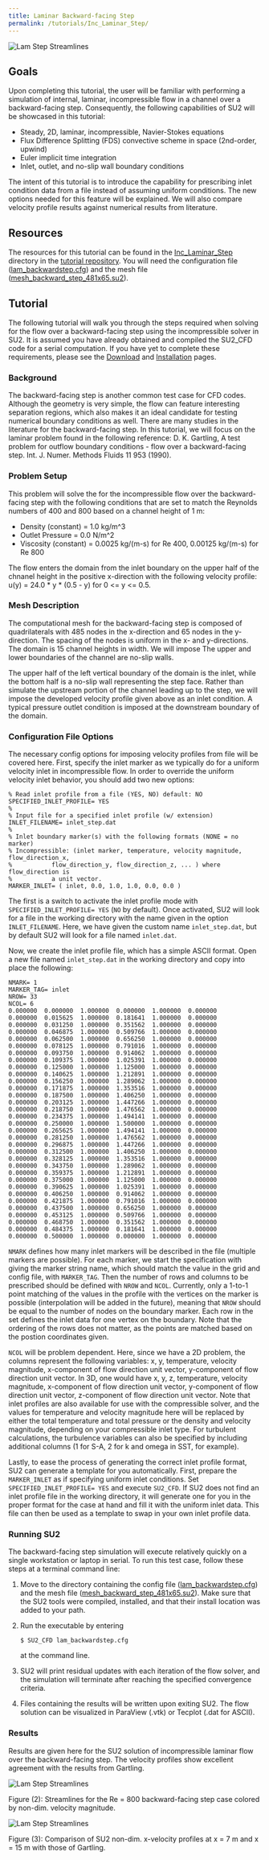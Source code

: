 ```yaml
---
title: Laminar Backward-facing Step
permalink: /tutorials/Inc_Laminar_Step/
---
```


![Lam Step Streamlines](../../Inc_Laminar_Step/images/lam_step_streamlines.png)

## Goals

Upon completing this tutorial, the user will be familiar with performing a simulation of internal, laminar, incompressible flow in a channel over a backward-facing step. Consequently, the following capabilities of SU2 will be showcased in this tutorial:
- Steady, 2D, laminar, incompressible, Navier-Stokes equations 
- Flux Difference Splitting (FDS) convective scheme in space (2nd-order, upwind)
- Euler implicit time integration
- Inlet, outlet, and no-slip wall boundary conditions

The intent of this tutorial is to introduce the capability for prescribing inlet condition data from a file instead of assuming uniform conditions. The new options needed for this feature will be explained. We will also compare velocity profile results against numerical results from literature.

## Resources

The resources for this tutorial can be found in the [Inc_Laminar_Step](https://github.com/su2code/su2code.github.io/tree/master/Inc_Laminar_Step) directory in the [tutorial repository](https://github.com/su2code/su2code.github.io/tree/master/). You will need the configuration file ([lam_backwardstep.cfg](../../Inc_Laminar_Step/lam_backwardstep.cfg)) and the mesh file ([mesh_backward_step_481x65.su2](../../Inc_Laminar_Step/mesh_backward_step_481x65.su2)).


## Tutorial

The following tutorial will walk you through the steps required when solving for the flow over a backward-facing step using the incompressible solver in SU2. It is assumed you have already obtained and compiled the SU2_CFD code for a serial computation. If you have yet to complete these requirements, please see the [Download](/docs/Download/) and [Installation](/docs/Installation/) pages.

### Background

The backward-facing step is another common test case for CFD codes. Although the geometry is very simple, the flow can feature interesting separation regions, which also makes it an ideal candidate for testing numerical boundary conditions as well. There are many studies in the literature for the backward-facing step. In this tutorial, we will focus on the laminar problem found in the following reference: D. K. Gartling, A test problem for outflow boundary conditions - flow over a backward-facing step. Int. J. Numer. Methods Fluids 11 953 (1990).


### Problem Setup

This problem will solve the for the incompressible flow over the backward-facing step with the following conditions that are set to match the Reynolds numbers of 400 and 800 based on a channel height of 1 m:
- Density (constant) = 1.0 kg/m^3
- Outlet Pressure = 0.0 N/m^2
- Viscosity (constant) = 0.0025 kg/(m-s) for Re 400, 0.00125 kg/(m-s) for Re 800

The flow enters the domain from the inlet boundary on the upper half of the chnanel height in the positive x-direction with the following velocity profile: u(y) = 24.0 * y * (0.5 - y) for 0 <= y <= 0.5.

### Mesh Description

The computational mesh for the backward-facing step is composed of quadrilaterals with 485 nodes in the x-direction and 65 nodes in the y-direction. The spacing of the nodes is uniform in the x- and y-directions. The domain is 15 channel heights in width. We will impose The upper and lower boundaries of the channel are no-slip walls.

The upper half of the left vertical boundary of the domain is the inlet, while the bottom half is a no-slip wall representing the step face. Rather than simulate the upstream portion of the channel leading up to the step, we will impose the developed velocity profile given above as an inlet condition. A typical pressure outlet condition is imposed at the downstream boundary of the domain.


### Configuration File Options

The necessary config options for imposing velocity profiles from file will be covered here. First, specify the inlet marker as we typically do for a uniform velocity inlet in incompressible flow. In order to override the uniform velocity inlet behavior, you should add two new options:

```
% Read inlet profile from a file (YES, NO) default: NO
SPECIFIED_INLET_PROFILE= YES
%
% Input file for a specified inlet profile (w/ extension)
INLET_FILENAME= inlet_step.dat
%
% Inlet boundary marker(s) with the following formats (NONE = no marker)
% Incompressible: (inlet marker, temperature, velocity magnitude, flow_direction_x,
%           flow_direction_y, flow_direction_z, ... ) where flow_direction is
%           a unit vector.
MARKER_INLET= ( inlet, 0.0, 1.0, 1.0, 0.0, 0.0 )
```

The first is a switch to activate the inlet profile mode with `SPECIFIED_INLET_PROFILE= YES` (`NO` by default). Once activated, SU2 will look for a file in the working directory with the name given in the option `INLET_FILENAME`. Here, we have given the custom name `inlet_step.dat`, but by default SU2 will look for a file named `inlet.dat`.

Now, we create the inlet profile file, which has a simple ASCII format. Open a new file named `inlet_step.dat` in the working directory and copy into place the following:
```
NMARK= 1
MARKER_TAG= inlet
NROW= 33
NCOL= 6
0.000000  0.000000  1.000000  0.000000  1.000000  0.000000
0.000000  0.015625  1.000000  0.181641  1.000000  0.000000
0.000000  0.031250  1.000000  0.351562  1.000000  0.000000
0.000000  0.046875  1.000000  0.509766  1.000000  0.000000
0.000000  0.062500  1.000000  0.656250  1.000000  0.000000
0.000000  0.078125  1.000000  0.791016  1.000000  0.000000
0.000000  0.093750  1.000000  0.914062  1.000000  0.000000
0.000000  0.109375  1.000000  1.025391  1.000000  0.000000
0.000000  0.125000  1.000000  1.125000  1.000000  0.000000
0.000000  0.140625  1.000000  1.212891  1.000000  0.000000
0.000000  0.156250  1.000000  1.289062  1.000000  0.000000
0.000000  0.171875  1.000000  1.353516  1.000000  0.000000
0.000000  0.187500  1.000000  1.406250  1.000000  0.000000
0.000000  0.203125  1.000000  1.447266  1.000000  0.000000
0.000000  0.218750  1.000000  1.476562  1.000000  0.000000
0.000000  0.234375  1.000000  1.494141  1.000000  0.000000
0.000000  0.250000  1.000000  1.500000  1.000000  0.000000
0.000000  0.265625  1.000000  1.494141  1.000000  0.000000
0.000000  0.281250  1.000000  1.476562  1.000000  0.000000
0.000000  0.296875  1.000000  1.447266  1.000000  0.000000
0.000000  0.312500  1.000000  1.406250  1.000000  0.000000
0.000000  0.328125  1.000000  1.353516  1.000000  0.000000
0.000000  0.343750  1.000000  1.289062  1.000000  0.000000
0.000000  0.359375  1.000000  1.212891  1.000000  0.000000
0.000000  0.375000  1.000000  1.125000  1.000000  0.000000
0.000000  0.390625  1.000000  1.025391  1.000000  0.000000
0.000000  0.406250  1.000000  0.914062  1.000000  0.000000
0.000000  0.421875  1.000000  0.791016  1.000000  0.000000
0.000000  0.437500  1.000000  0.656250  1.000000  0.000000
0.000000  0.453125  1.000000  0.509766  1.000000  0.000000
0.000000  0.468750  1.000000  0.351562  1.000000  0.000000
0.000000  0.484375  1.000000  0.181641  1.000000  0.000000
0.000000  0.500000  1.000000  0.000000  1.000000  0.000000
```

`NMARK` defines how many inlet markers will be described in the file (multiple markers are possible). For each marker, we start the specification with giving the marker string name, which should match the value in the grid and config file, with `MARKER_TAG`. Then the number of rows and columns to be prescribed should be defined with `NROW` and `NCOL`. Currently, only a 1-to-1 point matching of the values in the profile with the vertices on the marker is possible (interpolation will be added in the future), meaning that `NROW` should be equal to the number of nodes on the boundary marker. Each row in the set defines the inlet data for one vertex on the boundary. Note that the ordering of the rows does not matter, as the points are matched based on the postion coordinates given.

`NCOL` will be problem dependent. Here, since we have a 2D problem, the columns represent the following variables: x, y, temperature, velocity magnitude, x-component of flow direction unit vector, y-component of flow direction unit vector. In 3D, one would have x, y, z, temperature, velocity magnitude, x-component of flow direction unit vector, y-component of flow direction unit vector, z-component of flow direction unit vector. Note that inlet profiles are also available for use with the compressible solver, and the values for temperature and velocity magnitude here will be replaced by either the total temperature and total pressure or the density and velocity magnitude, depending on your compressible inlet type. For turbulent calculations, the turbulence variables can also be specified by including additional columns (1 for S-A, 2 for k and omega in SST, for example).

Lastly, to ease the process of generating the correct inlet profile format, SU2 can generate a template for you automatically. First, prepare the `MARKER_INLET` as if specifying uniform inlet conditions. Set `SPECIFIED_INLET_PROFILE= YES` and execute `SU2_CFD`. If SU2 does not find an inlet profile file in the working directory, it will generate one for you in the proper format for the case at hand and fill it with the uniform inlet data. This file can then be used as a template to swap in your own inlet profile data.

### Running SU2

The backward-facing step simulation will execute relatively quickly on a single workstation or laptop in serial. To run this test case, follow these steps at a terminal command line:
 1. Move to the directory containing the config file ([lam_backwardstep.cfg](../../Inc_Laminar_Step/lam_backwardstep.cfg)) and the mesh file ([mesh_backward_step_481x65.su2](../../Inc_Laminar_Step/mesh_backward_step_481x65.su2)). Make sure that the SU2 tools were compiled, installed, and that their install location was added to your path.
 2. Run the executable by entering 
 
    ```
    $ SU2_CFD lam_backwardstep.cfg
    ```
 
    at the command line. 
 3. SU2 will print residual updates with each iteration of the flow solver, and the simulation will terminate after reaching the specified convergence criteria.
 4. Files containing the results will be written upon exiting SU2. The flow solution can be visualized in ParaView (.vtk) or Tecplot (.dat for ASCII).

### Results

Results are given here for the SU2 solution of incompressible laminar flow over the backward-facing step. The velocity profiles show excellent agreement with the results from Gartling.

![Lam Step Streamlines](../../Inc_Laminar_Step/images/lam_step_streamlines.png)

Figure (2): Streamlines for the Re = 800 backward-facing step case colored by non-dim. velocity magnitude.

![Lam Step Streamlines](../../Inc_Laminar_Step/images/lam_step_profiles.png)

Figure (3): Comparison of SU2 non-dim. x-velocity profiles at x = 7 m and x = 15 m with those of Gartling.
